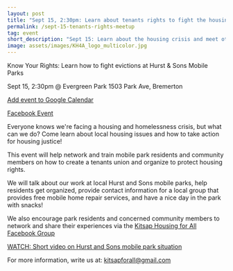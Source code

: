 ```yaml
---
layout: post 
title: "Sept 15, 2:30pm: Learn about tenants rights to fight the housing crisis"
permalink: /sept-15-tenants-rights-meetup
tag: event
short_description: "Sept 15: Learn about the housing crisis and meet other tenants to fight Hurst & Sons evictions and rent increases."
image: assets/images/KH4A_logo_multicolor.jpg
---
```


Know Your Rights: Learn how to fight evictions at Hurst & Sons Mobile Parks

Sept 15, 2:30pm @ Evergreen Park
1503 Park Ave, Bremerton

<a target="_blank" href="https://calendar.google.com/calendar/event?action=TEMPLATE&amp;tmeid=X2NrczNhY2hsNm9xM2FjaGc2NHEzaWNwajZsMDZjb2IzY2xoNnVycmI1cGhtdXI4IGMxYWZkNzIwNGY0OTA4M2NhMjcxNzMxNGZjMWI5NTI5ODQ5MTJkOGZhYWQ4MDI2MTllNWJjZTBlNjMyY2MyZDNAZw&amp;tmsrc=c1afd7204f49083ca2717314fc1b952984912d8faad802619e5bce0e632cc2d3%40group.calendar.google.com">Add event to Google Calendar</a>

[Facebook Event](https://www.facebook.com/share/QzKSkbr7PcxCkN7j/)

Everyone knows we're facing a housing and homelessness crisis, but what can we do? Come learn about local housing issues and how to take action for housing justice! 

This event will help network and train mobile park residents and community members on how to create a tenants union and organize to protect housing rights. 

We will talk about our work at local Hurst and Sons mobile parks, help residents get organized, provide contact information for a local group that provides free mobile home repair services, and have a nice day in the park with snacks!

We also encourage park residents and concerned community members to network and share their experiences via the [Kitsap Housing for All Facebook Group](https://www.facebook.com/groups/1058190635711925)

[WATCH: Short video on Hurst and Sons mobile park situation](https://www.youtube.com/watch?v=Moazgi1mHg0
)

For more information, write us at: [kitsapforall@gmail.com](mailto:kitsapforall@gmail.com)
